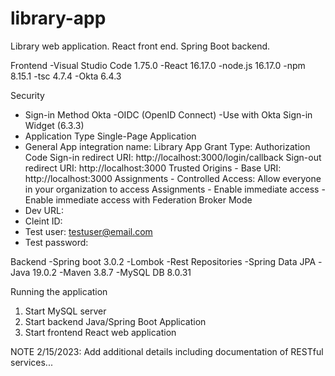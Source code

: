 # library-app
 Library web application. React front end. Spring Boot backend.

Frontend
-Visual Studio Code 1.75.0
-React 16.17.0
-node.js 16.17.0
-npm 8.15.1
-tsc 4.7.4
-Okta 6.4.3

Security
- Sign-in Method
	Okta
		-OIDC (OpenID Connect)
			-Use with Okta Sign-in Widget (6.3.3)
- Application Type
	Single-Page Application
- General
	App integration name: Library App
	Grant Type: Authorization Code
	Sign-in redirect URI: http://localhost:3000/login/callback
	Sign-out redirect URI: http://localhost:3000
	Trusted Origins - Base URI: http://localhost:3000
	Assignments - Controlled Access: Allow everyone in your organization to access
	Assignments - Enable immediate access - Enable immediate access with Federation Broker Mode
- Dev URL: 
- Cleint ID:
- Test user: testuser@email.com
- Test password: 


Backend
-Spring boot 3.0.2
-Lombok
-Rest Repositories
-Spring Data JPA
-Java 19.0.2
-Maven 3.8.7
-MySQL DB 8.0.31

Running the application
1) Start MySQL server
2) Start backend Java/Spring Boot Application
3) Start frontend React web application

NOTE 2/15/2023: Add additional details including documentation of RESTful services...

